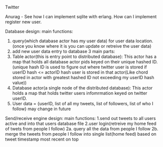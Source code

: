 Twitter



Anurag - See how I can implement sqlite with erlang. How can I implement register new user. 



Database design:
main functions:
1. query(which database actor has my user data) for user data location.(once you know where it is you can update or retreive the user data) 
2. add new user data entry to database
3 main parts:
1. Table actor(this is entry point to distributed database): This actor has a map that holds all database actor pids keyed on their unique hashed ID. (unique hash ID is used to figure out where twitter user is stored if userID hash <= actorID hash user is stored in that actor(Like chord stored in actor with greatest hashed ID not exceeding my userID hash value))
2. Database actor(a single node of the distributed database): This actor holds a map that holds twitter users infomrmation keyed on twitter userID.
3. User data = {userID, list of all my tweets, list of followers, list of who I follow} may change in future

Send/receive engine design:
main functions:
1.send out tweets to all users active and into that users database file
2.user login(retreive my home feed of twets from people I follow)
  2a. query all the data from people I follow
  2b. merge the tweets from people I follow into single list(home feed) based on tweet timestamp most recent on top
  
